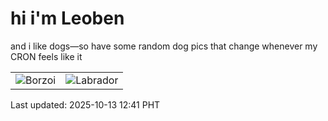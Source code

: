 # hi i'm Leoben

and i like dogs—so have some random dog pics that change whenever my CRON feels like it

|  |  |
|--------|----------|
| ![Borzoi](https://random-dog-vercel.vercel.app/api/random-borzoi?v=1760330464) | ![Labrador](https://random-dog-vercel.vercel.app/api/random-labrador?v=1760330464) |

Last updated: 2025-10-13 12:41 PHT
